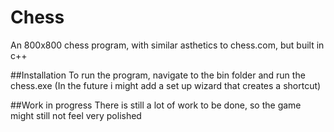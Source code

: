 # Chess
An 800x800 chess program, with similar asthetics to chess.com, but built in c++

##Installation
To run the program, navigate to the bin folder and run the chess.exe (In the future i might add a set up wizard that creates a shortcut)

##Work in progress
There is still a lot of work to be done, so the game might still not feel very polished
